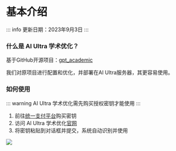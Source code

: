 # 基本介绍
::: info
更新日期：2023年9月3日
:::


### 什么是 AI Ultra 学术优化？
基于GitHub开源项目：[gpt_academic](https://github.com/binary-husky/gpt_academic)

我们对原项目进行配置和优化，并部署在AI Ultra服务器，其更容易使用。

### 如何使用
::: warning
AI Ultra 学术优化需先购买授权密钥才能使用
:::
1. 前往[统一支付平台](http://pay.wzunjh.top?code=YT0xMSZiPTMx)购买密钥
2. 访问 AI Ultra 学术优化[官网](http://academic.aiutra.com)
3. 将密钥粘贴到对话框并提交，系统自动识别并使用

![](https://tuchuang111025.oss-cn-shenzhen.aliyuncs.com/aa3e3428953afbb864b597ce0c262849.png)